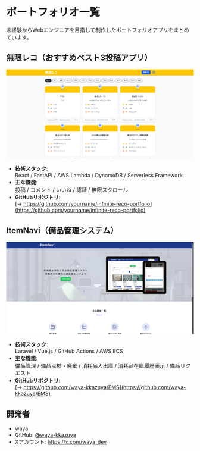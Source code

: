 # ポートフォリオ一覧

未経験からWebエンジニアを目指して制作したポートフォリオアプリをまとめています。  

## 無限レコ（おすすめベスト3投稿アプリ）
![無限レコ](./public/images/mugen_reco_image.png)

- **技術スタック**:  
  React / FastAPI / AWS Lambda / DynamoDB / Serverless Framework  
- **主な機能**:  
  投稿 / コメント / いいね / 認証 / 無限スクロール  
- **GitHubリポジトリ**:  
  [→ https://github.com/yourname/infinite-reco-portfolio](https://github.com/yourname/infinite-reco-portfolio)




## ItemNavi（備品管理システム）
![ItemNavi](./public/images/itemnavi_image.png)

- **技術スタック**:  
  Laravel / Vue.js / GitHub Actions / AWS ECS  
- **主な機能**:  
  備品管理 / 備品点検・廃棄 / 消耗品入出庫 / 消耗品在庫履歴表示 / 備品リクエスト
- **GitHubリポジトリ**:  
  [→ https://github.com/waya-kkazuya/EMS](https://github.com/waya-kkazuya/EMS)




## 開発者
- waya
- GitHub: [@waya-kkazuya](https://github.com/waya-kkazuya)
- Xアカウント: https://x.com/waya_dev

